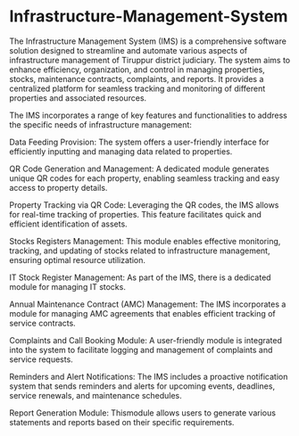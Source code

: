# Infrastructure-Management-System
The Infrastructure Management System (IMS) is a comprehensive software solution designed to streamline and automate various aspects of infrastructure management of Tiruppur district judiciary. The system aims to enhance efficiency, organization, and control in managing properties, stocks, maintenance contracts, complaints, and reports. It provides a centralized platform for seamless tracking and monitoring of different properties and associated resources.

The IMS incorporates a range of key features and functionalities to address the specific needs of infrastructure management:

Data Feeding Provision: The system offers a user-friendly interface for efficiently inputting and managing data related to properties.

QR Code Generation and Management: A dedicated module generates unique QR codes for each property, enabling seamless tracking and easy access to property details.

Property Tracking via QR Code: Leveraging the QR codes, the IMS allows for real-time tracking of properties. This feature facilitates quick and efficient identification of assets.

Stocks Registers Management: This module enables effective monitoring, tracking, and updating of stocks related to infrastructure management, ensuring optimal resource utilization.

IT Stock Register Management: As part of the IMS, there is a dedicated module for managing IT stocks. 

Annual Maintenance Contract (AMC) Management: The IMS incorporates a module for managing AMC agreements that enables efficient tracking of service contracts.

Complaints and Call Booking Module: A user-friendly module is integrated into the system to facilitate logging and management of complaints and service requests.

Reminders and Alert Notifications: The IMS includes a proactive notification system that sends reminders and alerts for upcoming events, deadlines, service renewals, and maintenance schedules.

Report Generation Module: Thismodule allows users to generate various statements and reports based on their specific requirements.
